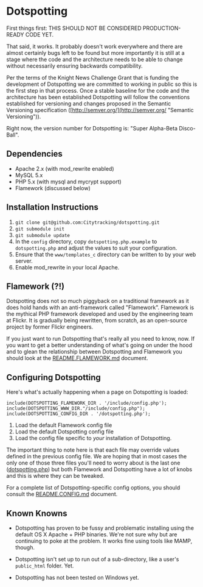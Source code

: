 Dotspotting
==

First things first: THIS SHOULD NOT BE CONSIDERED PRODUCTION-READY CODE YET.

That said, it works. It probably doesn't work everywhere and there are almost certainly bugs left to be found but more importantly it is still at a stage where the code and the architecture needs to be able to change without necessarily ensuring backwards compatibility.

Per the terms of the Knight News Challenge Grant that is funding the development of Dotspotting we are committed to working in public so this is the first step in that process. Once a stable baseline for the code and the architecture has been established Dotspotting will follow the conventions established for versioning and changes proposed in the Semantic Versioning specification ([http://semver.org/](http://semver.org/ "Semantic Versioning")).

Right now, the version number for Dotspotting is: "Super Alpha-Beta Disco-Ball".

Dependencies
--

* Apache 2.x (with mod_rewrite enabled)
* MySQL 5.x
* PHP 5.x (with mysql and mycrypt support)
* Flamework (discussed below)

Installation Instructions
--

1. `git clone git@github.com:Citytracking/dotspotting.git`
2. `git submodule init`
3. `git submodule update`
4. In the `config` directory, copy `dotspotting.php.example` to `dotspotting.php` and adjust the values to suit your configuration.
5. Ensure that the `www/templates_c` directory can be written to by your web server.
6. Enable mod_rewrite in your local Apache.

Flamework (?!)
--

Dotspotting does not so much piggyback on a traditional framework as it does hold hands with an anti-framework called "Flamework". Flamework is the mythical PHP framework developed and used by the engineering team at Flickr. It is gradually being rewritten, from scratch, as an open-source project by former Flickr engineers.

If you just want to run Dotspotting that's really all you need to know, now.  If you want to get a better understanding of what's going on under the hood and to glean the relationship between Dotspotting and Flamework you should look at the [README.FLAMEWORK.md](http://github.com/citytracking/dotspotting/blob/master/README.FLAMEWORK.md) document.

Configuring Dotspotting
--

Here's what's actually happening when a page on Dotspotting is loaded:

	include(DOTSPOTTING_FLAMEWORK_DIR . '/include/config.php');
	include(DOTSPOTTING_WWW_DIR."/include/config.php");
	include(DOTSPOTTING_CONFIG_DIR . '/dotspotting.php');

1. Load the default Flamework config file
2. Load the default Dotspotting config file
3. Load the config file specific to *your* installation of Dotspotting.

The important thing to note here is that each file may override values defined in the previous config file. We are hoping that in most cases the only one of those three files you'll need to worry about is the last one ([dotspotting.php](http://github.com/Citytracking/dotspotting/blob/master/config/dotspotting.php.example)) but both Flamework and Dotspotting have a lot of knobs and this is where they can be tweaked.

For a complete list of Dotspotting-specific config options, you should consult the [README.CONFIG.md](http://github.com/citytracking/dotspotting/blob/master/README.CONFIG.md) document.

Known Knowns
--

+ Dotspotting has proven to be fussy and problematic installing using the default OS X Apache + PHP binaries. We're not sure why but are continuing to poke at the problem. It works fine using tools like MAMP, though.

+ Dotspotting isn't set up to run out of a sub-directory, like a user's `public_html` folder. Yet.

+ Dotspotting has not been tested on Windows yet.
